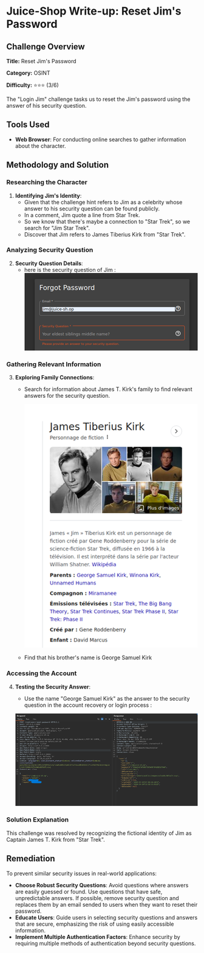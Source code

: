 # Juice-Shop Write-up: Reset Jim's Password

## Challenge Overview

**Title:** Reset Jim's Password

**Category:** OSINT

**Difficulty:** ⭐⭐⭐ (3/6)

The "Login Jim" challenge tasks us to reset the Jim's password using the answer of his security question.

## Tools Used

- **Web Browser**: For conducting online searches to gather information about the character.

## Methodology and Solution

### Researching the Character

1. **Identifying Jim's Identity**:
   - Given that the challenge hint refers to Jim as a celebrity whose answer to his security question can be found publicly.
   - In a comment, Jim quote a line from Star Trek.
   - So we know that there's maybe a connection to "Star Trek", so we search for "Jim Star Trek".
   - Discover that Jim refers to James Tiberius Kirk from "Star Trek".

### Analyzing Security Question

2. **Security Question Details**:
   - here is the security question of Jim :
   ![security question of jim](../assets/difficulty3/reset_jim_password_1.png)

### Gathering Relevant Information

3. **Exploring Family Connections**:

   - Search for information about James T. Kirk's family to find relevant answers for the security question.

      ![security question of jim](../assets/difficulty3/reset_jim_password_2.png)

   - Find that his brother's name is George Samuel Kirk


### Accessing the Account

4. **Testing the Security Answer**:
   - Use the name "George Samuel Kirk" as the answer to the security question in the account recovery or login process :

   ![security question of jim](../assets/difficulty3/reset_jim_password_3.png)

### Solution Explanation

This challenge was resolved by recognizing the fictional identity of Jim as Captain James T. Kirk from "Star Trek".

## Remediation

To prevent similar security issues in real-world applications:

- **Choose Robust Security Questions**: Avoid questions where answers are easily guessed or found. Use questions that have safe, unpredictable answers. If possible, remove security question and replaces them by an email sended to users when they want to reset their password.
- **Educate Users**: Guide users in selecting security questions and answers that are secure, emphasizing the risk of using easily accessible information.
- **Implement Multiple Authentication Factors**: Enhance security by requiring multiple methods of authentication beyond security questions.
